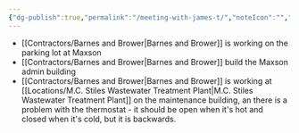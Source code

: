 ```yaml
---
{"dg-publish":true,"permalink":"/meeting-with-james-t/","noteIcon":"","created":"2025-02-04T14:11:28.257-06:00"}
---
```


- [[Contractors/Barnes and Brower\|Barnes and Brower]] is working on the parking lot at Maxson
- [[Contractors/Barnes and Brower\|Barnes and Brower]] build the Maxson admin building
- [[Contractors/Barnes and Brower\|Barnes and Brower]] is working at [[Locations/M.C. Stiles Wastewater Treatment Plant\|M.C. Stiles Wastewater Treatment Plant]] on the maintenance building, an there is a problem with the thermostat - it should be open when it's hot and closed when it's cold, but it is backwards.
